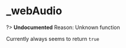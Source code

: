 # \_webAudio

?> **Undocumented**
Reason: Unknown function


Currently always seems to return `true`
